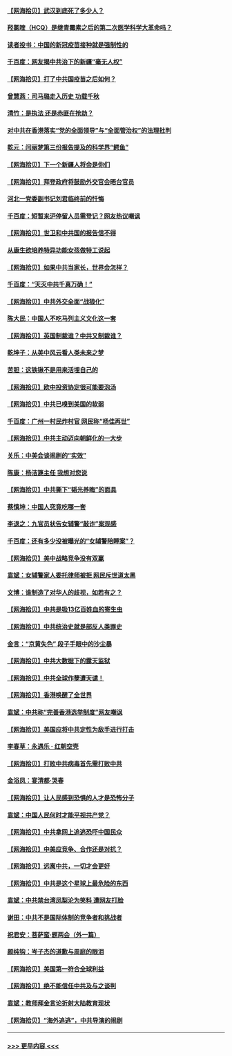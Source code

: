 #### [【网海拾贝】武汉到底死了多少人？](../pages/nsc993/n12863707.md?t=04080802) 
#### [羟氯喹（HCQ）是继青霉素之后的第二次医学科学大革命吗？](../pages/nsc993/n12638564.md?t=04080802) 
#### [读者投书：中国的新冠疫苗接种就是强制性的](../pages/nsc993/n12859932.md?t=04080802) 
#### [千百度：网友揭中共治下的新疆“毫无人权”](../pages/nsc993/n12858385.md?t=04080802) 
#### [【网海拾贝】打了中共国疫苗之后如何？](../pages/nsc993/n12857866.md?t=04080802) 
#### [曾慧燕：司马璐走入历史 功载千秋](../pages/nsc993/n12856996.md?t=04080802) 
#### [清竹：是执法 还是赤匪在抢劫？](../pages/nsc993/n12856952.md?t=04080802) 
#### [对中共在香港落实“党的全面领导”与“全面管治权”的法理批判](../pages/nsc993/n12856929.md?t=04080802) 
#### [乾元：闫丽梦第三份报告提及的科学界“鳄鱼”](../pages/nsc993/n12855985.md?t=04080802) 
#### [【网海拾贝】下一个新疆人将会是你们](../pages/nsc993/n12855864.md?t=04080802) 
#### [【网海拾贝】拜登政府将鼓励外交官会晤台官员](../pages/nsc993/n12853615.md?t=04080802) 
#### [河北一党委副书记刘君临终前的忏悔](../pages/nsc993/n12849420.md?t=04080802) 
#### [千百度：短暂来沪停留人员需登记？网友热议嘲讽](../pages/nsc993/n12853497.md?t=04080802) 
#### [【网海拾贝】世卫和中共国的报告信不得](../pages/nsc993/n12850902.md?t=04080802) 
#### [从康生欲培养特异功能女孩做特工说起](../pages/nsc993/n12849289.md?t=04080802) 
#### [【网海拾贝】如果中共当家长，世界会怎样？](../pages/nsc993/n12848436.md?t=04080802) 
#### [千百度：“天灭中共千真万确！”](../pages/nsc993/n12845659.md?t=04080802) 
#### [【网海拾贝】中共外交全面“战狼化”](../pages/nsc993/n12845607.md?t=04080802) 
#### [陈大民：中国人不吃马列主义文化这一套](../pages/nsc993/n12842496.md?t=04080802) 
#### [【网海拾贝】英国制裁谁？中共又制裁谁？](../pages/nsc993/n12840909.md?t=04080802) 
#### [乾坤子：从美中风云看人类未来之梦](../pages/nsc993/n12840590.md?t=04080802) 
#### [苦胆：这铁锹不是用来活埋自己的](../pages/nsc993/n12839512.md?t=04080802) 
#### [【网海拾贝】欧中投资协定很可能要泡汤](../pages/nsc993/n12835122.md?t=04080802) 
#### [【网海拾贝】中共已嗅到美国的软弱](../pages/nsc993/n12832411.md?t=04080802) 
#### [千百度：广州一村民炸村官 网民称“杨佳再世”](../pages/nsc993/n12832380.md?t=04080802) 
#### [【网海拾贝】中共主动迈向朝鲜化的一大步](../pages/nsc993/n12829887.md?t=04080802) 
#### [关乐：中美会谈闹剧的“实效”](../pages/nsc993/n12826698.md?t=04080802) 
#### [陈康：杨洁篪主任  我想对您说](../pages/nsc993/n12826609.md?t=04080802) 
#### [【网海拾贝】中共撕下“韬光养晦”的面具](../pages/nsc993/n12826459.md?t=04080802) 
#### [蔡慎坤：中国人究竟吃哪一套](../pages/nsc993/n12826010.md?t=04080802) 
#### [李退之：九官员状告女辅警“敲诈”案观感](../pages/nsc993/n12823984.md?t=04080802) 
#### [千百度：还有多少没被曝光的“女辅警陪睡案”？](../pages/nsc993/n12822136.md?t=04080802) 
#### [【网海拾贝】美中战略竞争没有双赢](../pages/nsc993/n12822105.md?t=04080802) 
#### [袁斌：女辅警家人委托律师被拒 网民斥世道太黑](../pages/nsc993/n12822004.md?t=04080802) 
#### [文博：谁制造了对华人的歧视，如若有之？](../pages/nsc993/n12821635.md?t=04080802) 
#### [【网海拾贝】中共是吸13亿百姓血的寄生虫](../pages/nsc993/n12819191.md?t=04080802) 
#### [【网海拾贝】中共统治史就是部反人类罪史](../pages/nsc993/n12816738.md?t=04080802) 
#### [金言：“京黄失色” 段子手眼中的沙尘暴](../pages/nsc993/n12815700.md?t=04080802) 
#### [【网海拾贝】中共大数据下的露天监狱](../pages/nsc993/n12811075.md?t=04080802) 
#### [【网海拾贝】中共全球作孽遭天谴！](../pages/nsc993/n12810258.md?t=04080802) 
#### [【网海拾贝】香港唤醒了全世界](../pages/nsc993/n12809100.md?t=04080802) 
#### [袁斌：中共称“完善香港选举制度”网友嘲讽](../pages/nsc993/n12808994.md?t=04080802) 
#### [【网海拾贝】美国应将中共定性为敌手进行打击](../pages/nsc993/n12806870.md?t=04080802) 
#### [李春草：永遇乐 · 红朝空壳](../pages/nsc993/n12805365.md?t=04080802) 
#### [【网海拾贝】打败中共病毒首先需打败中共](../pages/nsc993/n12803930.md?t=04080802) 
#### [金浴凤：宴清都‧哭春](../pages/nsc993/n12801601.md?t=04080802) 
#### [【网海拾贝】让人民感到恐惧的人才是恐怖分子](../pages/nsc993/n12799347.md?t=04080802) 
#### [袁斌：中国人民何时才能平视共产党？](../pages/nsc993/n12799306.md?t=04080802) 
#### [【网海拾贝】中共拿网上追逃恐吓中国民众](../pages/nsc993/n12796905.md?t=04080802) 
#### [【网海拾贝】中美应竞争、合作还是对抗？](../pages/nsc993/n12794675.md?t=04080802) 
#### [【网海拾贝】远离中共，一切才会更好](../pages/nsc993/n12793572.md?t=04080802) 
#### [【网海拾贝】中共是这个星球上最危险的东西](../pages/nsc993/n12791400.md?t=04080802) 
#### [袁斌：中共禁台湾凤梨沦为笑料 遭网友打脸](../pages/nsc993/n12791335.md?t=04080802) 
#### [谢田：中共不是国际体制的竞争者和挑战者](../pages/nsc993/n12791212.md?t=04080802) 
#### [祝君安：菩萨蛮·题两会（外一篇）](../pages/nsc993/n12786801.md?t=04080802) 
#### [颜纯钩：岑子杰的道歉与周庭的眼泪](../pages/nsc993/n12786775.md?t=04080802) 
#### [【网海拾贝】美国第一符合全球利益](../pages/nsc993/n12786666.md?t=04080802) 
#### [【网海拾贝】绝不能信任中共及与之谈判](../pages/nsc993/n12784266.md?t=04080802) 
#### [袁斌：教师拜金言论折射大陆教育现状](../pages/nsc993/n12783868.md?t=04080802) 
#### [【网海拾贝】“海外追逃”，中共导演的闹剧](../pages/nsc993/n12781638.md?t=04080802) 

----
#### [ >>> 更早内容 <<< ](../indexes/nsc993-earlier.md)
